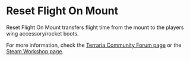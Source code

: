 # Reset Flight On Mount
Reset Flight On Mount transfers flight time from the mount to the players wing accessory/rocket boots.

For more information, check the [Terraria Community Forum page](https://forums.terraria.org/index.php?threads/reset-flight-on-mount.120192/) or the [Steam Workshop page](https://steamcommunity.com/sharedfiles/filedetails/?id=3005241160).
